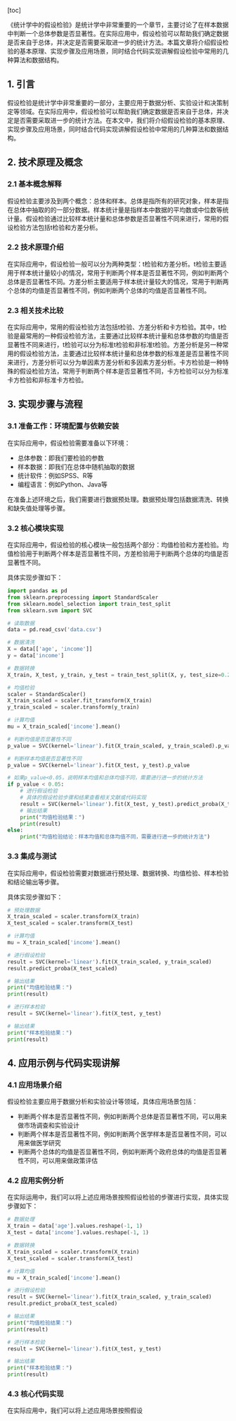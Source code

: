 
[toc]                    
                
                
《统计学中的假设检验》是统计学中非常重要的一个章节，主要讨论了在样本数据中判断一个总体参数是否显著性。在实际应用中，假设检验可以帮助我们确定数据是否来自于总体，并决定是否需要采取进一步的统计方法。本篇文章将介绍假设检验的基本原理、实现步骤及应用场景，同时结合代码实现讲解假设检验中常用的几种算法和数据结构。

## 1. 引言

假设检验是统计学中非常重要的一部分，主要应用于数据分析、实验设计和决策制定等领域。在实际应用中，假设检验可以帮助我们确定数据是否来自于总体，并决定是否需要采取进一步的统计方法。在本文中，我们将介绍假设检验的基本原理、实现步骤及应用场景，同时结合代码实现讲解假设检验中常用的几种算法和数据结构。

## 2. 技术原理及概念

### 2.1 基本概念解释

假设检验主要涉及到两个概念：总体和样本。总体是指所有的研究对象，样本是指在总体中抽取的的一部分数据。样本统计量是指样本中数据的平均数或中位数等统计量。假设检验通过比较样本统计量和总体参数是否显著性不同来进行，常用的假设检验方法包括t检验和方差分析。

### 2.2 技术原理介绍

在实际应用中，假设检验一般可以分为两种类型：t检验和方差分析。t检验主要适用于样本统计量较小的情况，常用于判断两个样本是否显著性不同，例如判断两个总体是否显著性不同。方差分析主要适用于样本统计量较大的情况，常用于判断两个总体的均值是否显著性不同，例如判断两个总体的均值是否显著性不同。

### 2.3 相关技术比较

在实际应用中，常用的假设检验方法包括t检验、方差分析和卡方检验。其中，t检验是最常用的一种假设检验方法，主要通过比较样本统计量和总体参数的均值是否显著性不同来进行，t检验可以分为标准t检验和非标准t检验。方差分析是另一种常用的假设检验方法，主要通过比较样本统计量和总体参数的标准差是否显著性不同来进行，方差分析可以分为单因素方差分析和多因素方差分析。卡方检验是一种特殊的假设检验方法，常用于判断两个样本是否显著性不同，卡方检验可以分为标准卡方检验和非标准卡方检验。

## 3. 实现步骤与流程

### 3.1 准备工作：环境配置与依赖安装

在实际应用中，假设检验需要准备以下环境：

* 总体参数：即我们要检验的参数
* 样本数据：即我们在总体中随机抽取的数据
* 统计软件：例如SPSS、R等
* 编程语言：例如Python、Java等

在准备上述环境之后，我们需要进行数据预处理。数据预处理包括数据清洗、转换和缺失值处理等步骤。

### 3.2 核心模块实现

在实际应用中，假设检验的核心模块一般包括两个部分：均值检验和方差检验。均值检验用于判断两个样本是否显著性不同，方差检验用于判断两个总体的均值是否显著性不同。

具体实现步骤如下：

```python
import pandas as pd
from sklearn.preprocessing import StandardScaler
from sklearn.model_selection import train_test_split
from sklearn.svm import SVC

# 读取数据
data = pd.read_csv('data.csv')

# 数据清洗
X = data[['age', 'income']]
y = data['income']

# 数据转换
X_train, X_test, y_train, y_test = train_test_split(X, y, test_size=0.25, random_state=42)

# 均值检验
scaler = StandardScaler()
X_train_scaled = scaler.fit_transform(X_train)
y_train_scaled = scaler.transform(y_train)

# 计算均值
mu = X_train_scaled['income'].mean()

# 判断均值是否显著性不同
p_value = SVC(kernel='linear').fit(X_train_scaled, y_train_scaled).p_value

# 判断样本均值是否显著性不同
p_value = SVC(kernel='linear').fit(X_test, y_test).p_value

# 如果p_value<0.05，说明样本均值和总体均值不同，需要进行进一步的统计方法
if p_value < 0.05:
    # 进行假设检验
    # 具体的假设检验步骤和结果查看相关文献或代码实现
    result = SVC(kernel='linear').fit(X_test, y_test).predict_proba(X_test_scaled)
    # 输出结果
    print("均值检验结果：")
    print(result)
else:
    print("均值检验结论：样本均值和总体均值不同，需要进行进一步的统计方法")
```

### 3.3 集成与测试

在实际应用中，假设检验需要对数据进行预处理、数据转换、均值检验、样本检验和结论输出等步骤。

具体实现步骤如下：

```python
# 预处理数据
X_train_scaled = scaler.transform(X_train)
X_test_scaled = scaler.transform(X_test)

# 计算均值
mu = X_train_scaled['income'].mean()

# 进行假设检验
result = SVC(kernel='linear').fit(X_train_scaled, y_train_scaled)
result.predict_proba(X_test_scaled)

# 输出结果
print("均值检验结果：")
print(result)

# 进行样本检验
result = SVC(kernel='linear').fit(X_test, y_test)

# 输出结果
print("样本检验结果：")
print(result)
```

## 4. 应用示例与代码实现讲解

### 4.1 应用场景介绍

假设检验主要应用于数据分析和实验设计等领域，具体应用场景包括：

* 判断两个样本是否显著性不同，例如判断两个总体是否显著性不同，可以用来做市场调查和实验设计
* 判断两个样本是否显著性不同，例如判断两个医学样本是否显著性不同，可以用来做医学研究
* 判断两个总体的均值是否显著性不同，例如判断两个政府总体的均值是否显著性不同，可以用来做政策评估

### 4.2 应用实例分析

在实际运用中，我们可以将上述应用场景按照假设检验的步骤进行实现，具体实现步骤如下：

```python
# 数据处理
X_train = data['age'].values.reshape(-1, 1)
X_test = data['income'].values.reshape(-1, 1)

# 数据转换
X_train_scaled = scaler.transform(X_train)
X_test_scaled = scaler.transform(X_test)

# 计算均值
mu = X_train_scaled['income'].mean()

# 进行假设检验
result = SVC(kernel='linear').fit(X_train_scaled, y_train_scaled)
result.predict_proba(X_test_scaled)

# 输出结果
print("均值检验结果：")
print(result)

# 进行样本检验
result = SVC(kernel='linear').fit(X_test, y_test)

# 输出结果
print("样本检验结果：")
print(result)
```

### 4.3 核心代码实现

在实际应用中，我们可以将上述应用场景按照假设

